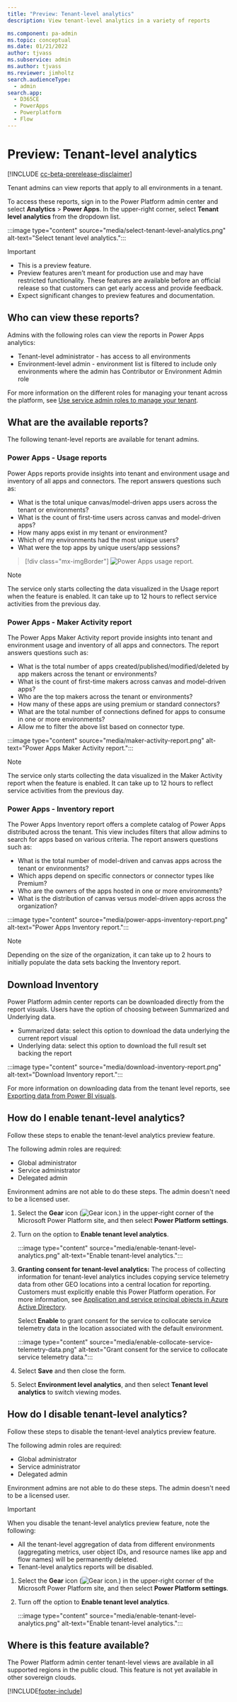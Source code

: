 ```yaml
---
title: "Preview: Tenant-level analytics" 
description: View tenant-level analytics in a variety of reports

ms.component: pa-admin
ms.topic: conceptual
ms.date: 01/21/2022
author: tjvass
ms.subservice: admin
ms.author: tjvass
ms.reviewer: jimholtz
search.audienceType: 
  - admin
search.app:
  - D365CE
  - PowerApps
  - Powerplatform
  - Flow
---
```


# Preview: Tenant-level analytics 

[!INCLUDE [cc-beta-prerelease-disclaimer](../includes/cc-beta-prerelease-disclaimer.md)]

Tenant admins can view reports that apply to all environments in a tenant. 

To access these reports, sign in to the Power Platform admin center and select **Analytics** > **Power Apps**. In the upper-right corner, select **Tenant level analytics** from the dropdown list. 

:::image type="content" source="media/select-tenant-level-analytics.png" alt-text="Select tenant level analytics.":::

> [!IMPORTANT]
> - This is a preview feature.
> - Preview features aren’t meant for production use and may have restricted functionality. These features are available before an official release so that customers can get early access and provide feedback.
> - Expect significant changes to preview features and documentation.

## Who can view these reports?

Admins with the following roles can view the reports in Power Apps analytics:
- Tenant-level administrator - has access to all environments
- Environment-level admin - environment list is filtered to include only environments where the admin has Contributor or Environment Admin role

For more information on the different roles for managing your tenant across the platform, see [Use service admin roles to manage your tenant](use-service-admin-role-manage-tenant.md).

## What are the available reports? 

The following tenant-level reports are available for tenant admins. 

### Power Apps - Usage reports

Power Apps reports provide insights into tenant and environment usage and inventory of all apps and connectors. The report answers questions such as:

- What is the total unique canvas/model-driven apps users across the tenant or environments? 
- What is the count of first-time users across canvas and model-driven apps?
- How many apps exist in my tenant or environment?
- Which of my environments had the most unique users? 
- What were the top apps by unique users/app sessions? 

> [!div class="mx-imgBorder"] 
> ![Power Apps usage report.](media/power-apps-usage.png "Power Apps usage report")

> [!NOTE]
> The service only starts collecting the data visualized in the Usage report when the feature is enabled. It can take up to 12 hours to reflect service activities from the previous day.

### Power Apps - Maker Activity report

The Power Apps Maker Activity report provide insights into tenant and environment usage and inventory of all apps and connectors. The report answers questions such as:

- What is the total number of apps created/published/modified/deleted by app makers across the tenant or environments? 
- What is the count of first-time makers across canvas and model-driven apps? 
- Who are the top makers across the tenant or environments? 
- How many of these apps are using premium or standard connectors? 
- What are the total number of connections defined for apps to consume in one or more environments?
- Allow me to filter the above list based on connector type. 

:::image type="content" source="media/maker-activity-report.png" alt-text="Power Apps Maker Activity report.":::

> [!NOTE]
> The service only starts collecting the data visualized in the Maker Activity report when the feature is enabled. It can take up to 12 hours to reflect service activities from the previous day.

### Power Apps - Inventory report

The Power Apps Inventory report offers a complete catalog of Power Apps distributed across the tenant. This view includes filters that allow admins to search for apps based on various criteria. The report answers questions such as:

- What is the total number of model-driven and canvas apps across the tenant or environments? 
- Which apps depend on specific connectors or connector types like Premium? 
- Who are the owners of the apps hosted in one or more environments? 
- What is the distribution of canvas versus model-driven apps across the organization? 

:::image type="content" source="media/power-apps-inventory-report.png" alt-text="Power Apps Inventory report.":::

> [!NOTE]
> Depending on the size of the organization, it can take up to 2 hours to initially populate the data sets backing the Inventory report. 

## Download Inventory

Power Platform admin center reports can be downloaded directly from the report visuals.  Users have the option of choosing between Summarized and Underlying data. 

- Summarized data: select this option to download the data underlying the current report visual  
- Underlying data: select this option to download the full result set backing the report 

:::image type="content" source="media/download-inventory-report.png" alt-text="Download Inventory report.":::

For more information on downloading data from the tenant level reports, see [Exporting data from Power BI visuals](/power-bi/consumer/end-user-export).

## How do I enable tenant-level analytics?

Follow these steps to enable the tenant-level analytics preview feature. 

The following admin roles are required:

- Global administrator
- Service administrator
- Delegated admin 

Environment admins are not able to do these steps. The admin doesn't need to be a licensed user. 

1. Select the **Gear** icon (![Gear icon.](media/selection-rule-gear-button.png)) in the upper-right corner of the Microsoft Power Platform site, and then select **Power Platform settings**. 

2. Turn on the option to **Enable tenant level analytics**.

   :::image type="content" source="media/enable-tenant-level-analytics.png" alt-text="Enable tenant-level analytics.":::

3. **Granting consent for tenant-level analytics:** The process of collecting information for tenant-level analytics includes copying service telemetry data from other GEO locations into a central location for reporting.  Customers must explicitly enable this Power Platform operation.  For more information, see [Application and service principal objects in Azure Active Directory](/azure/active-directory/develop/app-objects-and-service-principals).

   Select **Enable** to grant consent for the service to collocate service telemetry data in the location associated with the default environment. 

   :::image type="content" source="media/enable-collocate-service-telemetry-data.png" alt-text="Grant consent for the service to collocate service telemetry data.":::

4. Select **Save** and then close the form. 

5. Select **Environment level analytics**, and then select **Tenant level analytics** to switch viewing modes. 

## How do I disable tenant-level analytics?

Follow these steps to disable the tenant-level analytics preview feature. 

The following admin roles are required:

- Global administrator
- Service administrator
- Delegated admin 

Environment admins are not able to do these steps. The admin doesn't need to be a licensed user. 

> [!IMPORTANT]
> When you disable the tenant-level analytics preview feature, note the following:
> - All the tenant-level aggregation of data from different environments (aggregating metrics, user object IDs, and resource names like app and flow names) will be permanently deleted. 
> - Tenant-level analytics reports will be disabled. 

1. Select the **Gear** icon (![Gear icon.](media/selection-rule-gear-button.png)) in the upper-right corner of the Microsoft Power Platform site, and then select **Power Platform settings**. 

2. Turn off the option to **Enable tenant level analytics**.

   :::image type="content" source="media/enable-tenant-level-analytics.png" alt-text="Enable tenant-level analytics.":::

## Where is this feature available?

The Power Platform admin center tenant-level views are available in all supported regions in the public cloud. This feature is not yet available in other sovereign clouds. 

 

[!INCLUDE[footer-include](../includes/footer-banner.md)]

